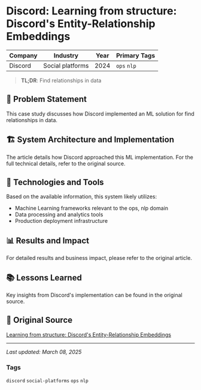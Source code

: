# Discord: Learning from structure: Discord's Entity-Relationship Embeddings 

| Company | Industry | Year | Primary Tags | 
|---------|----------|------|--------------|
| Discord | Social platforms | 2024 | `ops` `nlp` |

> **TL;DR**: Find relationships in data

## 📝 Problem Statement

This case study discusses how Discord implemented an ML solution for find relationships in data.

## 🏗️ System Architecture and Implementation

The article details how Discord approached this ML implementation. For the full technical details, refer to the original source.

## 🔧 Technologies and Tools

Based on the available information, this system likely utilizes:

- Machine Learning frameworks relevant to the ops, nlp domain
- Data processing and analytics tools
- Production deployment infrastructure

## 📊 Results and Impact

For detailed results and business impact, please refer to the original article.

## 📚 Lessons Learned

Key insights from Discord's implementation can be found in the original source.

## 🔗 Original Source

[Learning from structure: Discord's Entity-Relationship Embeddings ](https://discord.com/blog/learning-from-structure-discords-entity-relationship-embeddings)

---

*Last updated: March 08, 2025*

### Tags

`discord` `social-platforms` `ops` `nlp`

